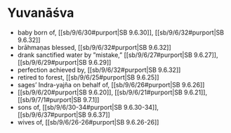 # Yuvanāśva

* baby born of, [[sb/9/6/30#purport|SB 9.6.30]], [[sb/9/6/32#purport|SB 9.6.32]]
* brāhmaṇas blessed, [[sb/9/6/32#purport|SB 9.6.32]]
* drank sanctified water by ”mistake,” [[sb/9/6/27#purport|SB 9.6.27]], [[sb/9/6/29#purport|SB 9.6.29]]
* perfection achieved by, [[sb/9/6/32#purport|SB 9.6.32]]
* retired to forest, [[sb/9/6/25#purport|SB 9.6.25]]
* sages’ Indra-yajña on behalf of, [[sb/9/6/26#purport|SB 9.6.26]]
*  [[sb/9/6/20#purport|SB 9.6.20]], [[sb/9/6/21#purport|SB 9.6.21]], [[sb/9/7/1#purport|SB 9.7.1]]
* sons of, [[sb/9/6/30-34#purport|SB 9.6.30-34]], [[sb/9/6/37#purport|SB 9.6.37]]
* wives of, [[sb/9/6/26-26#purport|SB 9.6.26-26]]
